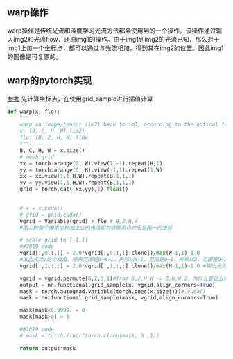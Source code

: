 ## warp操作
warp操作是传统光流和深度学习光流方法都会使用到的一个操作。该操作通过输入img2和光流flow，还原img1的操作。由于img1到img2的光流已知，那么对于img1上每一个坐标点，都可以通过与光流相加，得到其在img2的位置。因此img1的图像是可复原的。

## warp的pytorch实现
[参考](https://zhuanlan.zhihu.com/p/351939583)
先计算坐标点，在使用grid_sample进行插值计算
```python
def warp(x, flo):
    """
    warp an image/tensor (im2) back to im1, according to the optical flow
    x: [B, C, H, W] (im2)
    flo: [B, 2, H, W] flow
    """
    B, C, H, W = x.size()
    # mesh grid 
    xx = torch.arange(0, W).view(1,-1).repeat(H,1)
    yy = torch.arange(0, H).view(-1,1).repeat(1,W)
    xx = xx.view(1,1,H,W).repeat(B,1,1,1)
    yy = yy.view(1,1,H,W).repeat(B,1,1,1)
    grid = torch.cat((xx,yy),1).float()
       

    # x = x.cuda()
    # grid = grid.cuda()
    vgrid = Variable(grid) + flo # B,2,H,W
    #图二的每个像素坐标加上它的光流即为该像素点对应在图一的坐标

    # scale grid to [-1,1] 
    ##2019 code
    vgrid[:,0,:,:] = 2.0*vgrid[:,0,:,:].clone()/max(W-1,1)-1.0 
    #取出光流v这个维度，原来范围是0~W-1，再除以W-1，范围是0~1，再乘以2，范围是0~2，再-1，范围是-1~1
    vgrid[:,1,:,:] = 2.0*vgrid[:,1,:,:].clone()/max(H-1,1)-1.0 #取出光流u这个维度，同上

    vgrid = vgrid.permute(0,2,3,1)#from B,2,H,W -> B,H,W,2，为什么要这么变呢？是因为要配合grid_sample这个函数的使用
    output = nn.functional.grid_sample(x, vgrid,align_corners=True)
    mask = torch.autograd.Variable(torch.ones(x.size()))#.cuda()
    mask = nn.functional.grid_sample(mask, vgrid,align_corners=True)

    mask[mask<0.9999] = 0
    mask[mask>0] = 1

    ##2019 code
    # mask = torch.floor(torch.clamp(mask, 0 ,1))

    return output*mask
```